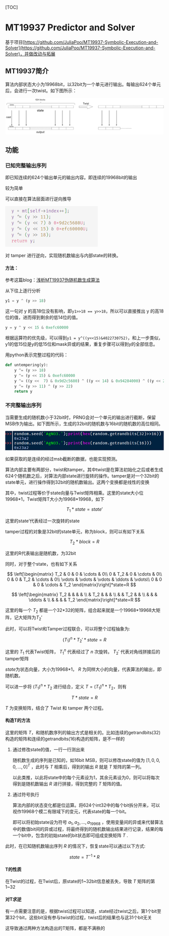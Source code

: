 [TOC]



# MT19937 Predictor and Solver

基于项目[https://github.com/JuliaPoo/MT19937-Symbolic-Execution-and-Solver](https://github.com/JuliaPoo/MT19937-Symbolic-Execution-and-Solver)，并做改动与拓展



## MT19937简介

算法内部状态大小为19968bit，以32bit为一个单元进行输出。每输出624个单元后，会进行一次twist。如下图所示：

![flow](readme.assets/flow.png)

## 功能

### 已知完整输出序列

即已知连续的624个输出单元的输出内容。即连续的19968bit的输出

较为简单

可以直接在算法层面进行逆向推导

![image-20230421001439814](readme.assets/tamper.png)

对 tamper 进行逆向，实现随机数输出与内部state的转换。

#### 方法：

参考这篇blog：[浅析MT19937伪随机数生成算法](https://www.anquanke.com/post/id/205861#h2-2)

从下往上逐行分析
```python
y1 = y ^ (y >> 18)
```
这一句对 y 的高18位没有影响，即`y1>>18 == y>>18`，所以可以直接推出 y 的高18位的值，进而得到剩余的低14位的值。

```python
y = y ^ y << 15 & 0xefc60000
```
根据运算符的优先级，可以得到`y1 = y^((y<<15)&4022730752)`，和上一步类似，y1的低15位是y的低15位和mask异或的结果，重复步骤可以得到y的全部信息。

用python表示完整过程的代码：

```python
def untempering(y):
    y ^= (y >> 18)
    y ^= (y << 15) & 0xefc60000
    y ^= ((y <<  7) & 0x9d2c5680) ^ ((y << 14) & 0x94284000) ^ ((y << 21) & 0x14200000) ^ ((y << 28) & 0x10000000)
    y ^= (y >> 11) ^ (y >> 22)
    return y
```




### 不完整输出序列

当需要生成的随机数小于32bit时，PRNG会对一个单元的输出进行截断，保留MSB作为输出。如下图所示，生成的32bit的随机数与16bit的随机数的高位相同。

![image-20230425111955811](readme.assets/msb.png)

如果获取的是连续的经过msb截断的数据，也能实现预测。

算法内部主要有两部分，twist和tamper。其中twist是在算法初始化之后或者生成624个随机数之后，对算法内部state进行旋转的操作。tamper是对一个32bit的state单元，进行操作得到32bit的随机数输出。这两个变换都是线性的变换

其中，twist过程等价于state向量与Twist矩阵相乘。这里的state大小位19968*1，Twist矩阵T大小为19968\*19968，如下

$$
T_1*state=state'
$$

这里的state’代表经过一次旋转的state

tamper过程的对象是32bit的state单元，称为block，则可以有如下关系

$$
T_2*block=R
$$

这里的R代表输出是随机数，为32bit

同时，对于整个state，也有如下关系

$$
\left[\begin{matrix}
T_2 & 0 & 0 & \cdots & 0\\
0 & T_2 & 0 & \cdots & 0\\
0 & 0 & T_2 & \cdots & 0\\
\vdots & \vdots & \vdots & \ddots & \vdots\\
0 & 0 & 0 & \cdots & T_2
\end{matrix}\right]*state=R
$$


$$
\left[\begin{matrix}
 T_2 & & & & \\
 & T_2 & & & \\
 & & T_2 & & \\
 & & & \ddots & \\
 & & & & T_2
\end{matrix}\right]*state=R
$$

这里的每一个 $T_2$ 都是一个32*32的矩阵，组合起来就是一个19968\*19968大矩阵，记大矩阵为$T_2'$

此时，可以将Twist和Tamper过程联合，可以将整个过程抽象为:

$$
(T_1)^n*T_2'*state=R
$$

这里的 $T_1$ 代表Twist矩阵， $T_1^n$ 代表经过了 $n$ 次旋转。 $T_2'$ 代表对角线拼接后的tamper矩阵

$state$为状态向量，大小为19968*1， $R$ 为同样大小的向量，代表算法的输出，即随机数。

可以进一步将 $(T_1)^n*T_2$ 进行结合，定义 $T=(T_1)^n*T_2$，则有

$$
T*state=R
$$

$T$ 为变换矩阵，结合了 Twist 和 tamper 两个过程。

#### 构造T的方法

这里的矩阵 $T$，和随机数序列的输出方式是相关的。比如连续的getrandbits(32)构造的矩阵和连续的getrandbits(16)构造的矩阵，是不一样的

1. 通过修改state的值，一行一行测出来

   随机数生成的序列是已知的，如16bit MSB，则可以修改state的值为 $[1,0,0,0,...,0]^T$ ，此时与 $T$ 相乘后，得到的输出 $R$ 就是 $T$ 矩阵的第一列。

   以此类推，以此将state中的每个元素设为1，其余元素设为0，则可以将每次得到是随机数输出 $R$ 进行拼接，得到完整的 $T$ 矩阵的值。

2. 通过符号执行

   算法内部的状态变化都是位运算。将624个int32中的每个bit拆分开来，可以视作19968个模二有限域下的变元，代表state的每一个bit。
   
   即可以将初始state设为符号 $a_1,a_2,...,a_{19968}$ ，使用变量间的异或来代替算法中的数值bit间的异或过程，将最终得到的随机数输出结果进行记录，结果的每一个bit中，包含的初始state的bit状态即可组成变换矩阵 $T$ .



此时，在已知随机数输出序列 $R$ 的情况下，恢复state可以通过以下方式:

$$
state=T^{-1}*R
$$

#### T的性质

在Twist的过程，在Twist后，原state的1~32bit信息被丢失，导致 $T$ 矩阵的第1~32

#### 对T求逆

有一点需要注意的是，根据twist过程可以知道，state经过twist之后，第1个bit至第32个bit，这些bit没有参与twist的过程，twist后的结果也与这31个bit无关

这导致通过两种方法构造出的T矩阵，都是不满秩的
